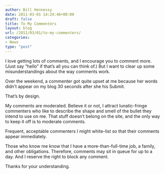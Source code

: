 ```yaml
---
author: Bill Hennessy
date: 2011-03-01 14:24:46+00:00
draft: false
title: To My Commenters
layout: blog
url: /2011/03/01/to-my-commenters/
categories:
- News
type: "post"
---
```


I love getting lots of comments, and I encourage you to comment more. (Just say “hello” if that’s all you can think of.) But I want to clear up some misunderstandings about the way comments work. 

 

Over the weekend, a commenter got quite upset at me because her words didn’t appear on my blog 30 seconds after she his Submit. 

 

That’s by design.

 

My comments are moderated. Believe it or not, I attract lunatic-fringe commenters who like to describe the shape and smell of the bullet they intend to use on me. That stuff doesn’t belong on the site, and the only way to keep it off is to moderate comments.

 

Frequent, acceptable commenters I might white-list so that their comments appear immediately. 

 

Those who know me know that I have a more-than-full-time job, a family, and other obligations. Therefore, comments may sit in queue for up to a day. And I reserve the right to block any comment.

 

Thanks for your understanding. 

